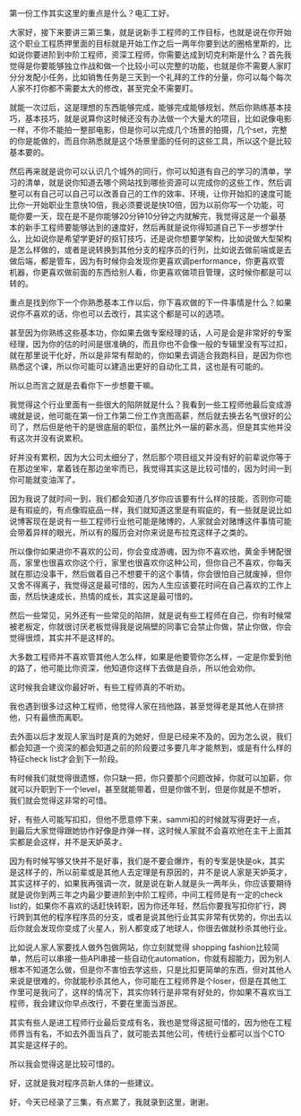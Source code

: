 第一份工作其实这里的重点是什么？电汇工好。

大家好，接下来要讲三第三集，就是说新手工程师的工作目标，也就是说在你开始这个职业工程质押里面的目标就是开始工作之后一两年你要到达的圈格里斯的，比如说你要进阶到中阶工程师，资深工程师，你需要达成到切克利斯是什么？首先我觉得是你要能够独立作战和做一个比较小可以完整的功能，也就是你不需要人家盯分分发配小任务，比如销售任务是三天到一个礼拜的工作的分量，你可以每个每次人家不打你都不需要太大的修改，甚至完全不需要盯。

就能一次过后，这是理想的东西能够完成，能够完成能够规划，然后你熟练基本技巧，基本技巧，就是说算你这时候还没有办法做一个大量大的项目，比如说像电影一样，不你不能拍一整部电影，但是你可以完成几个场景的拍摄，几个set，完整的你是能做的，而且你熟悉就是这个场景里面的任何的这些工具，所以这个是比较基本要的。

然后再来就是说你可以认识几个城外的同行，你可以知道有自己的学习的清单，学习的清单，就是说你知道去哪个网站找到哪些资源可以完成你的这些工作，然后调整可以有自己可以自己可以改善自己的工作的效率、环境，让你开始扣的速度可能比你一开始职业生意快10倍，我必须要说是快10倍，因为以前你写一个功能，可能你要一天，现在是不是你能够20分钟10分钟之内就解完，我觉得这是一个最基本的新手工程师要能够达到的速度好，然后再就是说你得知道自己下一步想学什么，比如说你是希望学更好的抠钉技巧，还是说你想要学架构，比如说做大型架构是怎么样做的，或者是说转换到其他分支的程序员的行列，比如说去做前端或是去做后端，都是管车，因为有时候你会发现你更喜欢调performance，你更喜欢管机器，你更喜欢做前面的东西给别人看，你更喜欢做项目管理，这时候你都是可以转的。

重点是找到你下一个你熟悉基本工作以后，你下喜欢做的下一件事情是什么？如果说你不喜欢的话，你也可以去改行，其实这个都是可以的选项。

甚至因为你熟练这些基本功，你如果去做专案经理的话，人可是会是非常好的专案经理，因为你的估的时间是很准确的，而且你也不会像一般的专辑里没有写过扣，就在那里说干化好，所以是非常有帮助的，你如果去调适合我跑科目，是因为你也熟悉这个课，所以你可能可以建造出更好的自动化工具，这也是有可能的。

所以总而言之就是去看你下一步想要干嘛。

我觉得这个行业里面有一些很大的陷阱就是什么？我看到一些工程师他最后变成游魂就是说，他可能在第一份工作第二份工作贪图高薪，然后就去换去名气很好的公司了，然后但是他干的是很底层的职位，虽然比外一届的薪水高，但是其实他并没有这次并没有说累积。

好并没有累积，因为大公司太细分了，然后那个项目组又并没有好的前辈说你等于在那边坐牢，拿着钱在那边坐牢而已，我觉得其实这是比较可惜的，因为时间一到你可能就变油浑了。

因为我说了就时间一到，我们都会知道几岁你应该要有什么样的技能，否则你可能是有瑕疵的，有点像瑕疵品一样，我们就知道这里是有瑕疵的，有一些就是说比如说博客现在是说有一些工程师行业他可能是赌博的，人家就会对赌博这件事情可能会带着异样的眼光，所以有的履历会对你来说是布拉克这样子之类的。

所以像你如果进你不喜欢的公司，你会变成游魂，因为你不喜欢他，黄金手铐配很高，家里也很喜欢你这个行，家里也很喜欢你这种公司，但你自己不喜欢，你每天就在那边没事干，然后做着自己不想要干的这个事情，你会很怕自己就废掉，但你又舍不得离子，我觉得这是最可惜的，因为人生应该要花时间在自己喜欢的工作上面，然后快速成长，热情的成长，其实这是最可惜的。

然后一些常见，另外还有一些常见的陷阱，就是说有些工程师在自己，你有时候常被老板定，你就很讨厌老板觉得我是说隔壁的同事它会禁止你做，禁止你做，你会觉得很烦，其实并不是这样的。

大多数工程师并不喜欢管其他人怎么样，如果是他要管你怎么样，一定是你爱到他的路了，他可能比你资深，他知道你这样下去做是自杀，所以他会劝你。

这时候我会建议你最好听，有些工程师真的不听劝。

我也遇到很多过这种工程师，他觉得人家在挡他路，甚至觉得老是其他人在排挤他，只有最愤而离职。

去外面以后才发现人家当时是真的为她好，但是已经来不及的，因为怎么说，我们都会知道一个资深的都会知道之前的阶段要过多要几年才能熬到，或是有什么样的特征check list才会到下一阶段。

有时候我们就觉得很遗憾，你只缺一把，你只要那个问题改掉，你就可以加薪，你就可以升职到下一个level，甚至就能带着，但是你做不到，但是你就是不想听，我们就会觉得这非常的可惜。

好，有些人可能写扣扣，但他不愿意停下来，sammi扣的时候就写得更好一点，到最后大家觉得跟她协作好像是炸弹一样，这时候人家就不会喜欢他在主干上面其实都是会这样，并不是天妒英才。

因为有时候写够又快并不是好事，我们是不要会爆炸，有的专案是快是ok，其实是这样子的，所以前辈或是其他人去定理是有原因的，并不是说人家是天妒英才，其实这样子的，如果我再强调一次，就是说在新人就是头一两年头，你应该要期待就是说你到两三年之内最少要进阶到中阶工程师，中间工程师是有一定的check list的，如果你不喜欢的话赶快转职，因为你还年轻，然后你要我写扣你扩行，跨行跨到其他的程序程序员的分支，或者是说其他行业其实非常有优势的，你出去以后你就会发现你变成了火星人，别人都变成了地球人，你很去做就秒杀其他行业。

比如说人家人家要找人做外包做网站，你立刻就觉得 shopping fashion比较简单，然后可以串接一些API串接一些自动化automation，你就有超能力，因为别人根本不知道怎么做，但是你不害怕去学这些，只是比扣更简单的东西，但对其他人来说是很难的，你就能秒杀其他人，你可能在工程师界是个loser，但是在其他工作里可是我问了，这样的情况下，其实你转行是非常有好处的，你如果不喜欢当工程师，我会建议你早点改行，不要在里面当游民。

其实有些人是进工程师行业最后变成有名，我也是觉得这挺可惜的，因为他在工程师界当有名，不如去外面当兵了，就可能去其他公司，传统行业都可以当个CTO其实是这样子的。

所以我会觉得这是比较可惜的。

好，这就是我对程序员新人体的一些建议。

好，今天已经录了三集，有点累了，我就录到这里，谢谢。
